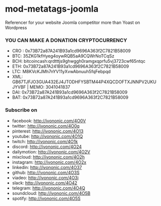 # mod-metatags-joomla
Referencer for your website Joomla competitor more than Yoast on Wordpress



### YOU CAN MAKE A DONATION CRYPTOCURRENCY

+ CRO : 0x73B72a87A241B93a1cd9696A363f2C7821B58009
+ BTC: 35ZKG1kfHyeg4oywRQB5aA9CQWrNoTCqSz
+ BCH: bitcoincash:qrdtttjs9ghwggh0ramgxqprfu5vj3723cwf65ntqc
+ ETH: 0x73B72a87A241B93a1cd9696A363f2C7821B58009 
+ LTC: M8KVcKJMh7nYV11yXvwAbnuuh5fqFebpqd
+ XML: GB67TJFJO3GUA432EJ4JTODHFYSBTM44P4XQCDOFTXJNNPV2UKUJYVBF | MEMO: 3041041837
+ DAI: 0x73B72a87A241B93a1cd9696A363f2C7821B58009
+ BAT: 0x73B72a87A241B93a1cd9696A363f2C7821B58009

### Subscribe on

+ facebook: http://ivononic.com/4O0V
+ twitter: http://ivononic.com/4O0q
+ pinterest: http://ivononic.com/4O13
+ youtube: http://ivononic.com/4O1Q
+ twitch: http://ivononic.com/4O1k
+ discord: http://ivononic.com/4O24
+ dailymotion: http://ivononic.com/4O2V
+ mixcloud: http://ivononic.com/4O2h
+ instagram: http://ivononic.com/4O2x
+ linkedin: http://ivononic.com/4O37
+ github: http://ivononic.com/4O3S
+ viadeo: http://ivononic.com/4O3j
+ slack: http://ivononic.com/4O42
+ telegram: http://ivononic.com/4O4Q
+ soundcloud: http://ivononic.com/4O5B
+ spotify: http://ivononic.com/4O5S


